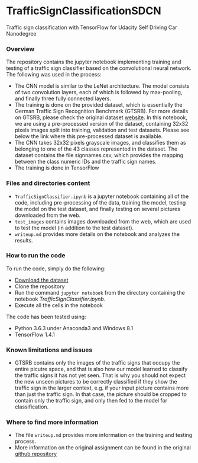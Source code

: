 # TrafficSignClassificationSDCN
Traffic sign classification with TensorFlow for Udacity Self Driving Car Nanodegree

### Overview
The repository contains the jupyter notebook implementing training and testing of a traffic sign classifier based on the convolutional neural network. The following was used in the process:
- The CNN model is similar to the LeNet architecture. The model consists of two convolution layers, each of which is followed by max-pooling, and finally three fully connected layers. 
- The training is done on the provided dataset, which is essentially the German Traffic Sign Recognition Benchmark (GTSRB). For more details on GTSRB, please check the original dataset [website](http://benchmark.ini.rub.de/?section=gtsrb&subsection=news). In this notebook, we are using a pre-processed version of the dataset, containing 32x32 pixels images split into training, validation and test datasets. Please see below the link where this pre-processed dataset is available.   
- The CNN takes 32x32 pixels grayscale images, and classifies them as belonging to one of the 43 classes represented in the dataset. The dataset contains the file signnames.csv, which provides the mapping between the class numeric IDs and the traffic sign names. 
- The training is done in TensorFlow

### Files and directories content
- `TrafficSignClassifier.ipynb` is a jupyter notebook containing all of the code, including pre-processing of the data, training the model, testing the model on the test dataset, and finally testing on several pictures downloaded from the web. 
- `test_images` contains images downloaded from the web, which are used to test the model (in addition to the test dataset). 
- `writeup.md` provides more details on the notebook and analyzes the results. 

### How to run the code
To run the code, simply do the following: 
- [Download the dataset](https://d17h27t6h515a5.cloudfront.net/topher/2017/February/5898cd6f_traffic-signs-data/traffic-signs-data.zip)
- Clone the repository
- Run the command `jupyter notebook` from the directory containing the notebook _TrafficSignClassifier.ipynb_. 
- Execute all the cells in the notebook

The code has been tested using:
- Python 3.6.3 under Anaconda3 and Windows 8.1
- TensorFlow 1.4.1

### Known limitations and issues
- GTSRB contains only the images of the traffic signs that occupy the entire picutre space, and that is also how our model learned to classify the traffic signs it has not yet seen. That is why you should not expect the new unseen pictures to be correctly classified if they show the traffic sign in the larger context, e.g. if your input picture contains more than just the traffic sign. In that case, the picture should be cropped to contain only the traffic sign, and only then fed to the model for classification. 

### Where to find more information
- The file `writeup.md` provides more information on the training and testing process. 
- More information on the original assignment can be found in the original [github repository](https://github.com/udacity/CarND-Traffic-Sign-Classifier-Project)


